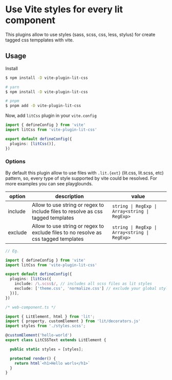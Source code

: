 # Use Vite styles for every lit component

This plugins allow to use styles (sass, scss, css, less, stylus) for create tagged css tempplates with vite.

## Usage

Install

```bash
$ npm install -D vite-plugin-lit-css

# yarn
$ npm install -D vite-plugin-lit-css

# pnpm
$ pnpm add -D vite-plugin-lit-css
```

Now, add `litCss` plugin in your `vite.config`

```ts
import { defineConfig } from 'vite'
import litCss from 'vite-plugin-lit-css'

export default defineConfig({
  plugins: [litCss()],
})
```

### Options

By default this plugin allow to use files with `.lit.{ext}` (lit.css, lit.scss, etc) pattern, so, every type of style supported by vite could be resolved. For more examples you can see playglounds.


| option | description | value |
|--|--|--|
|include| Allow to use string or regex to include files to resolve as css tagged templates | `string \| RegExp \| Array<string \| RegExp>` |
|exclude| Allow to use string or regex to exclude files to no resolve as css tagged templates | `string \| RegExp \| Array<string \| RegExp>` |

```ts
// Eg.

import { defineConfig } from 'vite'
import litCss from 'vite-plugin-lit-css'

export default defineConfig({
  plugins: [litCss({
    include: /\.scss$/, // includes all scss files as lit styles
    exclude: ['theme.css', 'normalize.css'] // exclude your global styles
  })],
})

/* web-component.ts */

import { LitElement, html } from 'lit';
import { property, customElement } from 'lit/decorators.js'
import styles from './styles.scss';

@customElement('hello-world')
export class LitCSSText extends LitElement {

  public static styles = [styles];

  protected render() {
    return html`<h1>Hello worls</h1>`
  }
}
```